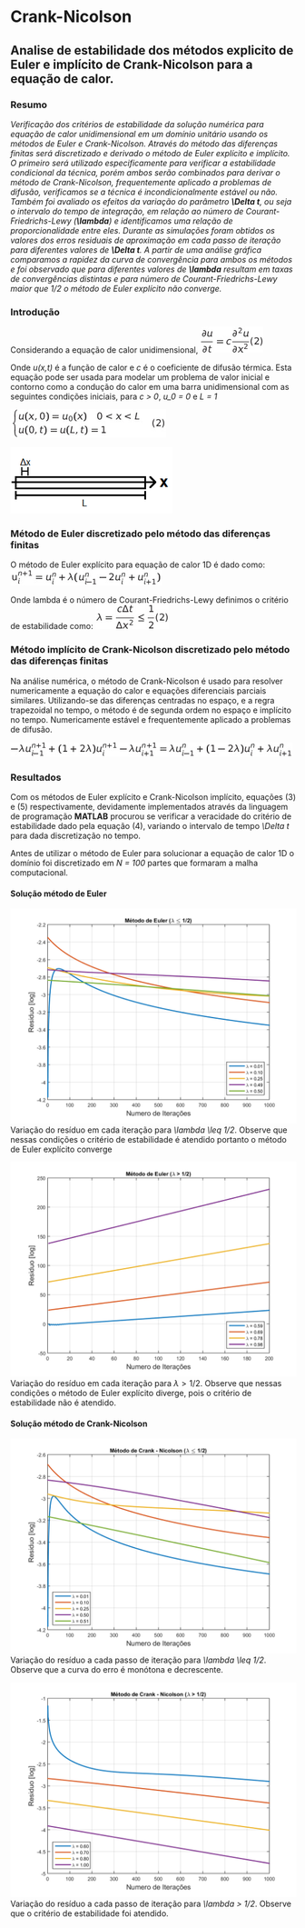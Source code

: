 # Crank-Nicolson
## Analise de estabilidade dos métodos explicito de Euler e implícito de Crank-Nicolson para a equação de calor.
### Resumo
*Verificação dos critérios de estabilidade da solução numérica para equação de calor unidimensional em um domínio unitário usando os métodos de Euler e Crank-Nicolson. Através do método das diferenças finitas será discretizado e derivado o método de Euler explícito e implícito. O primeiro será utilizado especificamente para verificar a estabilidade condicional da técnica, porém ambos serão combinados para derivar o método de Crank-Nicolson, frequentemente aplicado a problemas de difusão,  verificamos se a técnica é incondicionalmente estável ou não. Também foi avaliado os efeitos da variação do parâmetro **\Delta t**, ou seja o intervalo do tempo de integração, em relação ao número de Courant-Friedrichs-Lewy (**\lambda**) e identificamos uma relação de proporcionalidade entre eles. Durante as simulações foram obtidos os valores dos erros residuais de aproximação em cada passo de iteração para diferentes valores de **\Delta t**. A partir de uma análise gráfica comparamos a rapidez da curva de convergência para ambos os métodos e foi observado que para diferentes valores de **\lambda** resultam em taxas de convergências distintas e para número de Courant-Friedrichs-Lewy maior que 1/2 o método de Euler explícito não converge.*

### Introdução
Considerando a equação de calor unidimensional, ![1](img/eq_heat_1d.jpg)

Onde *u(x,t)* é a função de calor e *c* é o coeficiente de difusão térmica. Esta equação pode ser usada para modelar um problema de valor inicial e contorno como a condução do calor em uma barra unidimensional com as seguintes condições iniciais, para *c > 0*, *u_0 = 0* e *L = 1*

![2](img/condicao_inicial.jpg)

![Representação de barra unidimensional condutora de calor dividida em pedaços iguais de tamanho *\Delta x*.](img/barra.png)


### Método de Euler discretizado pelo método das diferenças finitas

O método de Euler explícito para equação de calor 1D é dado como:
![3](img/euler_explicito.jpg)

Onde lambda é o número de Courant-Friedrichs-Lewy definimos o critério de estabilidade como:
![4](img/estabilidade.jpg)

### Método implícito de Crank-Nicolson discretizado pelo método das diferenças finitas

Na análise numérica, o método de Crank-Nicolson é usado para resolver numericamente a equação do calor e equações diferenciais parciais similares. Utilizando-se das diferenças centradas no espaço, e a regra trapezoidal no tempo, o método é de segunda ordem no espaço e implícito no tempo. Numericamente estável e frequentemente aplicado a problemas de difusão.

![5](img/Crank_Nicolson_implicito.jpg)

### Resultados

Com os métodos de Euler explícito e Crank-Nicolson implícito, equações (3) e (5) respectivamente, devidamente implementados através da linguagem de programação **MATLAB** procurou se verificar a veracidade do critério de estabilidade dado pela equação (4), variando o intervalo de tempo *\Delta t* para dada discretização no tempo.

Antes de utilizar o método de Euler para solucionar a equação de calor 1D o domínio foi discretizado em *N = 100* partes que formaram a malha computacional.

#### Solução método de Euler
![](img/convergencia/metodoEulerD05_01.png)
Variação do resíduo em cada iteração para *\lambda \leq 1/2*. Observe que nessas condições o critério de estabilidade é atendido portanto o método de Euler explícito converge

![](img/convergencia/metodoEulerU05_01.png)
Variação do resíduo em cada iteração para $\lambda > 1/2$. Observe que nessas condições o método de Euler explícito diverge, pois o critério de estabilidade não é atendido.


#### Solução método de Crank-Nicolson

![](img/convergencia/crank_nicolsonD05_01.png)
Variação do resíduo a cada passo de iteração para *\lambda \leq 1/2*. Observe que a curva do erro é monótona e decrescente.

![](img/convergencia/crank_nicolsonU05_01.png)
Variação do resíduo a cada passo de iteração para *\lambda > 1/2*. Observe que o critério de estabilidade foi atendido.
